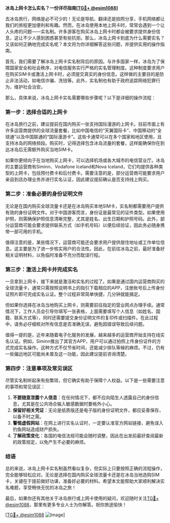 **冰岛上网卡怎么实名？一份详尽指南[[TG💪+ @esim1088](https://t.me/s/esim1088)]**

去冰岛旅行，网络是必不可少的！无论是导航、翻译还是拍照分享，手机网络都让我们的旅程更加便利和有趣。然而，在冰岛使用本地上网卡时，常常会遇到一个让人头疼的问题——实名制。许多游客在购买冰岛上网卡时都会被要求提供身份信息，这让不少人感到困惑甚至有些抗拒。那么，冰岛上网卡到底为什么需要实名？又该如何正确地完成实名呢？本文将为你详细解答这些问题，并提供实用的操作指南。

首先，我们需要了解冰岛上网卡实名制背后的原因。与许多国家一样，冰岛为了保障国家安全和社会秩序，对电信服务实行严格的实名管理制度。这种制度要求用户在购买SIM卡或激活上网卡时，必须提交真实的身份信息。这样做的主要目的是防止非法活动，如电信诈骗、洗钱等。此外，实名制也有助于政府追踪网络犯罪行为，维护社会治安。

那么，具体来说，冰岛上网卡实名需要哪些步骤呢？以下是详细的操作流程：

### **第一步：选择合适的上网卡**
在冰岛旅行之前，建议提前在国内购买一张支持国际漫游的上网卡。目前市面上有许多运营商提供的全球流量套餐，比如中国电信的“天翼国际卡”、中国移动的“全球通”以及中国联通的“国际漫游卡”。这些卡通常可以在多个国家和地区使用，且支持冰岛的网络频段。购买时，记得选择包含冰岛流量的套餐，这样能确保你在到达冰岛后无需额外购买当地SIM卡。

如果你更倾向于在当地购买上网卡，可以选择机场或各大城市的电信营业厅。冰岛的主要运营商有Siminn、Vodafone Iceland和Nova Iceland，它们均提供各种类型的上网卡，包括预付费卡和后付费卡。需要注意的是，部分运营商可能要求用户亲自到店办理业务并进行实名认证，因此建议提前确认是否支持线上购买。

### **第二步：准备必要的身份证明文件**
无论是在国内购买全球流量卡还是在冰岛购买本地SIM卡，实名制都需要用户提供有效的身份证明文件。对于中国游客而言，身份证是最常见的证件类型。如果使用护照，则需确保护照信息清晰完整，尤其是姓名、出生日期和护照号码。此外，部分运营商可能会要求提供联系方式（如手机号码）以便后续验证，因此务必随身携带一部可用的手机。

值得注意的是，某些情况下，运营商可能还会要求用户提供居住地址或工作单位信息。这主要是为了进一步核实用户的合法性。因此，在前往冰岛之前，最好准备好相关证明材料，以免临时准备不充分而耽误行程。

### **第三步：激活上网卡并完成实名**
一旦拿到上网卡，接下来就是激活和实名的过程了。如果是通过国内运营商购买的全球流量卡，通常只需按照说明书上的指引下载相应的APP，注册账号后上传身份证照片即可完成实名认证。整个过程非常简单快捷，几分钟就能搞定。

但如果你选择在冰岛当地购买上网卡，则需要前往指定的营业网点办理手续。通常情况下，工作人员会引导你填写一张表格，上面需要填写个人信息（如姓名、国籍、联系方式等），同时还需要提交身份证明文件的复印件或扫描件。在此过程中，请务必仔细核对所有信息是否准确无误，避免因错误导致后续问题。

值得一提的是，近年来随着电子化服务的发展，越来越多的运营商开始支持在线实名认证。例如，Siminn推出了其官方APP，用户可以通过拍照上传身份证件的方式完成实名操作。这种方式不仅节省时间，还能减少排队等候的麻烦。不过，仍有一些偏远地区可能尚未普及这一功能，因此建议提前咨询清楚。

### **第四步：注意事项及常见误区**
尽管实名制听起来有些繁琐，但它确实有助于保障个人权益。以下是一些需要注意的事项和常见误区：

1. **不要随意泄露个人信息**：在任何情况下，都不应向陌生人透露自己的身份信息，尤其是在公共场合输入敏感数据时要格外小心。
2. **保留好相关凭证**：无论是纸质版还是电子版的身份证明文件，都应妥善保存，以备不时之需。
3. **警惕虚假网站**：在网上进行实名认证时，一定要认准官方网站链接，避免误入钓鱼网站造成财产损失。
4. **了解政策变化**：各国的电信法规可能会随时调整，因此在出发前最好查阅最新的政策规定，以免产生不必要的麻烦。

### **结语**
总的来说，冰岛上网卡实名制虽然看似复杂，但实际上只要按照正确的流程操作，完全能够轻松应对。无论是选择在国内购买全球流量卡还是在冰岛当地选购SIM卡，关键在于提前做好功课，准备好必要的材料。希望本文能帮助大家顺利解决实名难题，享受畅快无忧的冰岛之旅！

最后，如果你还有其他关于冰岛旅行或上网卡使用的疑问，欢迎随时关注[TG💪+ @esim1088](https://t.me/s/esim1088)，那里有更多专业人士为你解答。祝你旅途愉快！

[[TG💪+ @esim1088](https://t.me/s/esim1088) ![Image](https://i.postimg.cc/4NQfJmqS/Snipaste-2025-05-13-00-14-12.png)]